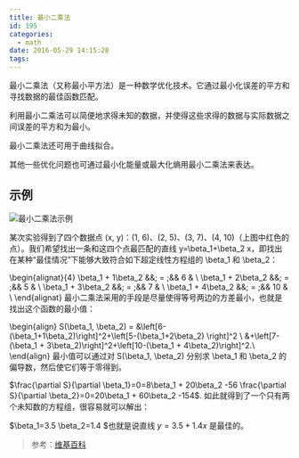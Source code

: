 ```yaml
---
title: 最小二乘法
id: 195
categories:
  - math
date: 2016-05-29 14:15:28
tags:
---
```


最小二乘法（又称最小平方法）是一种数学优化技术。它通过最小化误差的平方和寻找数据的最佳函数匹配。

利用最小二乘法可以简便地求得未知的数据，并使得这些求得的数据与实际数据之间误差的平方和为最小。

最小二乘法还可用于曲线拟合。

其他一些优化问题也可通过最小化能量或最大化熵用最小二乘法来表达。

## 示例

![最小二乘法示例](http://www.tcp-ip.top/wp-content/uploads/2016/05/279px-Linear_least_squares_example2.svg_.png)

某次实验得到了四个数据点 (x, y)：(1, 6)、(2, 5)、(3, 7)、(4, 10)（上图中红色的点）。我们希望找出一条和这四个点最匹配的直线 y=\beta_1+\beta_2 x，即找出在某种“最佳情况”下能够大致符合如下超定线性方程组的 \beta_1 和 \beta_2：

\begin{alignat}{4} \beta_1 + 1\beta_2 &amp;&amp;\; = \;&amp;&amp; 6 &amp; \ \beta_1 + 2\beta_2 &amp;&amp;\; = \;&amp;&amp; 5 &amp; \ \beta_1 + 3\beta_2 &amp;&amp;\; = \;&amp;&amp; 7 &amp; \ \beta_1 + 4\beta_2 &amp;&amp;\; = \;&amp;&amp; 10 &amp; \ \end{alignat} 最小二乘法采用的手段是尽量使得等号两边的方差最小，也就是找出这个函数的最小值：

\begin{align} S(\beta_1, \beta_2) = &amp;\left[6-(\beta_1+1\beta_2)\right]^2+\left[5-(\beta_1+2\beta_2) \right]^2 \ &amp;+\left[7-(\beta_1 + 3\beta_2)\right]^2+\left[10-(\beta_1 + 4\beta_2)\right]^2.\ \end{align} 最小值可以通过对 S(\beta_1, \beta_2) 分别求 \beta_1 和 \beta_2 的偏导数，然后使它们等于零得到。

$\frac{\partial S}{\partial \beta_1}=0=8\beta_1 + 20\beta_2 -56 \frac{\partial S}{\partial \beta_2}=0=20\beta_1 + 60\beta_2 -154$. 如此就得到了一个只有两个未知数的方程组，很容易就可以解出：

$\beta_1=3.5 \beta_2=1.4 $也就是说直线 $y=3.5+1.4x$ 是最佳的。

> 参考：[维基百科](https://zh.wikipedia.org/wiki/%E6%9C%80%E5%B0%8F%E4%BA%8C%E4%B9%98%E6%B3%95)